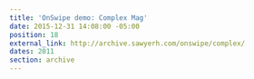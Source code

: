```yaml
---
title: 'OnSwipe demo: Complex Mag'
date: 2015-12-31 14:08:00 -05:00
position: 18
external_link: http://archive.sawyerh.com/onswipe/complex/
dates: 2011
section: archive
---
```


